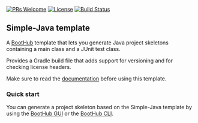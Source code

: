 [![PRs Welcome](https://img.shields.io/badge/PRs-welcome-brightgreen.svg?style=flat-square)](http://makeapullrequest.com)
[![License](https://img.shields.io/badge/License-Apache%202.0-blue.svg)](https://github.com/boothub-org/boothub-template-simple-java/blob/master/LICENSE)
[![Build Status](https://img.shields.io/travis/boothub-org/boothub-template-simple-java/master.svg?label=Build)](https://travis-ci.org/boothub-org/boothub-template-simple-java)
## Simple-Java template ##

A [BootHub](https://boothub.org) template that lets you generate Java project skeletons containing a main class and a JUnit test class.

Provides a Gradle build file that adds support for versioning and for checking license headers.

Make sure to read the [documentation](http://simple-java.boothub.org) before using this template.

### Quick start

You can generate a project skeleton based on the Simple-Java template by using the [BootHub GUI](https://boothub.org/app#/home/true/https%3A%2F%2Fgithub.com%2Fboothub-org%2Fboothub-template-simple-java%2Freleases%2Fdownload%2Fv1.0.0%2Fsimple-java-1.0.0.zip)
or the [BootHub CLI](https://boothub.org/app#/cli).

